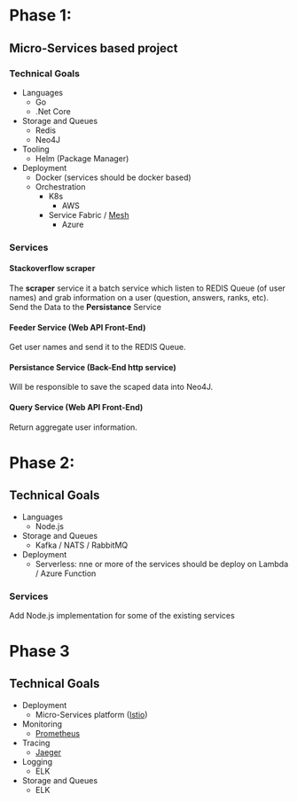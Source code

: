 # Phase 1:
## Micro-Services based project
### Technical Goals
- Languages
    - Go
    - .Net Core
- Storage and Queues
    - Redis
    - Neo4J
- Tooling
    - Helm (Package Manager)
- Deployment
    - Docker (services should be docker based)
    - Orchestration
        - K8s 
            - AWS
        - Service Fabric / [Mesh](https://docs.microsoft.com/en-us/azure/service-fabric-mesh/)
            - Azure
### Services
#### Stackoverflow scraper 
The **scraper** service it a batch service which listen to REDIS Queue (of user names) and grab information on a user (question, answers, ranks, etc).
Send the Data to the **Persistance** Service
#### Feeder Service (Web API Front-End) 
Get user names and send it to the REDIS Queue.
#### Persistance Service (Back-End http service)
Will be responsible to save the scaped data into Neo4J.
#### Query Service (Web API Front-End)
Return aggregate user information.

# Phase 2:
## Technical Goals
- Languages
    - Node.js
- Storage and Queues
    - Kafka / NATS / RabbitMQ
- Deployment
    - Serverless: nne or more of the services should be deploy on Lambda / Azure Function   
### Services
Add Node.js implementation for some of the existing services

# Phase 3
## Technical Goals
- Deployment
    - Micro-Services platform ([Istio](https://istio.io/)) 
- Monitoring
    - [Prometheus](https://prometheus.io/)
- Tracing
    - [Jaeger](https://github.com/jaegertracing/jaeger)
- Logging
    - ELK
- Storage and Queues
    - ELK